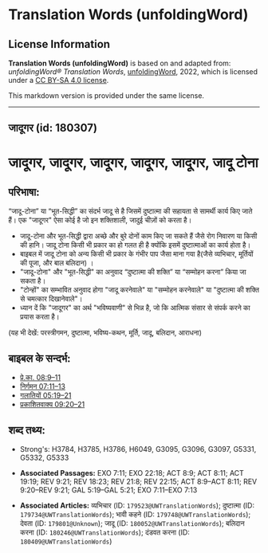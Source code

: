 # Translation Words (unfoldingWord)

## License Information

**Translation Words (unfoldingWord)** is based on and adapted from: _unfoldingWord® Translation Words_, [unfoldingWord](https://unfoldingword.org/utw), 2022, which is licensed under a [CC BY-SA 4.0 license](https://creativecommons.org/licenses/by-sa/4.0/legalcode.en).

This markdown version is provided under the same license.



--------------------------------

## जादूगर (id: 180307)

जादूगर, जादूगर, जादूगर, जादूगर, जादूगर, जादू टोना
=================================================

परिभाषा:
--------

“जादू\-टोना” या “भूत\-सिद्धी” का संदर्भ जादू से है जिसमें दुष्टात्मा की सहायता से सामर्थी कार्य किए जाते हैं। एक "जादूगर" ऐसा कोई है जो इन शक्तिशाली, जादुई चीज़ों को करता है।

* जादू\-टोना और भूत\-सिद्धी द्वारा अच्छे और बुरे दोनों काम किए जा सकते हैं जैसे रोग निवारण या किसी की हानि। जादू टोना किसी भी प्रकार का हो गलत ही है क्योंकि इसमें दुष्टात्माओं का कार्य होता है।
* बाइबल में जादू टोना को अन्य किसी भी प्रकार के गंभीर पाप जैसा माना गया है(जैसे व्यभिचार, मूर्तियों की पूजा, और बाल बलिदान) ।
* "जादू\-टोना" और "भूत\-सिद्धी" का अनुवाद “दुष्टात्मा की शक्ति” या “सम्मोहन करना” किया जा सकता है।
* "टोन्हों" का सम्भावित अनुवाद होगा "जादू करनेवाले" या "सम्मोहन करनेवाले" या "दुष्टात्मा की शक्ति से चमत्कार दिखानेवाले"।
* ध्यान दें कि "जादूगर" का अर्थ "भविष्यवाणी" से भिन्न है, जो कि आत्मिक संसार से संपर्क करने का प्रयास करता है।

(यह भी देखें: परस्त्रीगमन, दुष्टात्मा, भविष्य\-कथन, मूर्ति, जादू, बलिदान, आराधना)

बाइबल के सन्दर्भ:
-----------------

* [प्रे.का. 08:9–11](https://ref.ly/Acts8:9-Acts8:11)
* [निर्गमन 07:11–13](https://ref.ly/Exod7:11-Exod7:13)
* [गलातियों 05:19–21](https://ref.ly/Gal5:19-Gal5:21)
* [प्रकाशितवाक्य 09:20–21](https://ref.ly/Rev9:20-Rev9:21)

शब्द तथ्य:
----------

* Strong's: H3784, H3785, H3786, H6049, G3095, G3096, G3097, G5331, G5332, G5333

* **Associated Passages:** EXO 7:11; EXO 22:18; ACT 8:9; ACT 8:11; ACT 19:19; REV 9:21; REV 18:23; REV 21:8; REV 22:15; ACT 8:9–ACT 8:11; REV 9:20–REV 9:21; GAL 5:19–GAL 5:21; EXO 7:11–EXO 7:13
* **Associated Articles:** व्यभिचार (ID: `179523@UWTranslationWords`); दुष्टात्मा (ID: `179734@UWTranslationWords`); भावी कहने (ID: `179748@UWTranslationWords`); देवता (ID: `179801@Unknown`); जादू (ID: `180052@UWTranslationWords`); बलिदान करना (ID: `180246@UWTranslationWords`); दंडवत करना (ID: `180409@UWTranslationWords`)

